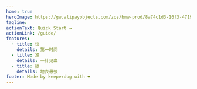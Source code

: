 ```yaml
---
home: true
heroImage: https://gw.alipayobjects.com/zos/bmw-prod/8a74c1d3-16f3-4719-be63-15e467a68a24/km0cv8vn_w500_h500.png
tagline:
actionText: Quick Start →
actionLink: /guide/
features:
  - title: 快
    details: 第一时间
  - title: 准
    details: 一针见血
  - title: 狠
    details: 地表最强
footer: Made by keeperdog with ❤️
---
```

